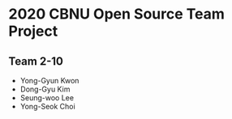 # 2020 CBNU Open Source Team Project

## Team 2-10

- Yong-Gyun Kwon
- Dong-Gyu Kim
- Seung-woo Lee
- Yong-Seok Choi